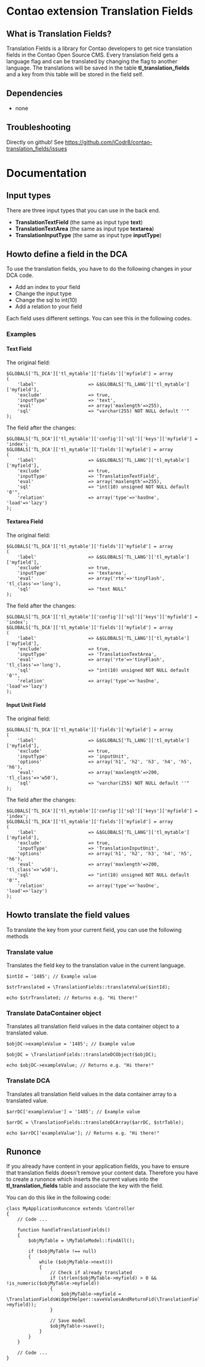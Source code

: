# Contao extension Translation Fields #
## What is Translation Fields? ##
Translation Fields is a library for Contao developers to get nice translation fields in the Contao Open Source CMS.
Every translation field gets a language flag and can be translated by changing the flag to another language. The translations will be saved in the table __tl_translation_fields__ and a key from this table will be stored in the field self.


## Dependencies ##
- none


## Troubleshooting ##
Directly on github! See https://github.com/iCodr8/contao-translation_fields/issues


# Documentation #


## Input types ##
There are three input types that you can use in the back end.
- __TranslationTextField__ (the same as input type __text__)
- __TranslationTextArea__ (the same as input type __textarea__)
- __TranslationInputType__ (the same as input type __inputType__)


## Howto define a field in the DCA ##
To use the translation fields, you have to do the following changes in your DCA code.
- Add an index to your field
- Change the input type
- Change the sql to int(10)
- Add a relation to your field

Each field uses different settings. You can see this in the following codes.


### Examples ###
#### Text Field ####
The original field:

	$GLOBALS['TL_DCA']['tl_mytable']['fields']['myfield'] = array
	(
		'label'                   => &$GLOBALS['TL_LANG']['tl_mytable']['myfield'],
		'exclude'                 => true,
		'inputType'               => 'text',
		'eval'                    => array('maxlength'=>255),
		'sql'                     => "varchar(255) NOT NULL default ''"
	);

The field after the changes:

	$GLOBALS['TL_DCA']['tl_mytable']['config']['sql']['keys']['myfield'] = 'index';
	$GLOBALS['TL_DCA']['tl_mytable']['fields']['myfield'] = array
	(
		'label'                   => &$GLOBALS['TL_LANG']['tl_mytable']['myfield'],
		'exclude'                 => true,
		'inputType'               => 'TranslationTextField',
		'eval'                    => array('maxlength'=>255),
		'sql'                     => "int(10) unsigned NOT NULL default '0'",
		'relation'                => array('type'=>'hasOne', 'load'=>'lazy')
	);


#### Textarea Field ####
The original field:

	$GLOBALS['TL_DCA']['tl_mytable']['fields']['myfield'] = array
	(
		'label'                   => &$GLOBALS['TL_LANG']['tl_mytable']['myfield'],
		'exclude'                 => true,
		'inputType'               => 'textarea',
		'eval'                    => array('rte'=>'tinyFlash', 'tl_class'=>'long'),
		'sql'                     => "text NULL"
	);

The field after the changes:

	$GLOBALS['TL_DCA']['tl_mytable']['config']['sql']['keys']['myfield'] = 'index';
	$GLOBALS['TL_DCA']['tl_mytable']['fields']['myfield'] = array
	(
		'label'                   => &$GLOBALS['TL_LANG']['tl_mytable']['myfield'],
		'exclude'                 => true,
		'inputType'               => 'TranslationTextArea',
		'eval'                    => array('rte'=>'tinyFlash', 'tl_class'=>'long'),
		'sql'                     => "int(10) unsigned NOT NULL default '0'",
		'relation'                => array('type'=>'hasOne', 'load'=>'lazy')
	);


#### Input Unit Field ####
The original field:

	$GLOBALS['TL_DCA']['tl_mytable']['fields']['myfield'] = array
	(
		'label'                   => &$GLOBALS['TL_LANG']['tl_mytable']['myfield'],
		'exclude'                 => true,
		'inputType'               => 'inputUnit',
		'options'                 => array('h1', 'h2', 'h3', 'h4', 'h5', 'h6'),
		'eval'                    => array('maxlength'=>200, 'tl_class'=>'w50'),
		'sql'                     => "varchar(255) NOT NULL default ''"
	);

The field after the changes:

	$GLOBALS['TL_DCA']['tl_mytable']['config']['sql']['keys']['myfield'] = 'index';
	$GLOBALS['TL_DCA']['tl_mytable']['fields']['myfield'] = array
	(
		'label'                   => &$GLOBALS['TL_LANG']['tl_mytable']['myfield'],
		'exclude'                 => true,
		'inputType'               => 'TranslationInputUnit',
		'options'                 => array('h1', 'h2', 'h3', 'h4', 'h5', 'h6'),
		'eval'                    => array('maxlength'=>200, 'tl_class'=>'w50'),
		'sql'                     => "int(10) unsigned NOT NULL default '0'",
		'relation'                => array('type'=>'hasOne', 'load'=>'lazy')
	);


## Howto translate the field values ##
To translate the key from your current field, you can use the following methods

### Translate value ###
Translates the field key to the translation value in the current language.

	$intId = '1485'; // Example value
	
	$strTranslated = \TranslationFields::translateValue($intId);
	
	echo $strTranslated; // Returns e.g. "Hi there!"


### Translate DataContainer object ###
Translates all translation field values in the data container object to a translated value.

	$objDC->exampleValue = '1485'; // Example value
	
	$objDC = \TranslationFields::translateDCObject($objDC);
	
	echo $objDC->exampleValue; // Returns e.g. "Hi there!"


### Translate DCA ###
Translates all translation field values in the data container array to a translated value.

	$arrDC['exampleValue'] = '1485'; // Example value
	
	$arrDC = \TranslationFields::translateDCArray($arrDC, $strTable);
	
	echo $arrDC['exampleValue']; // Returns e.g. "Hi there!"


## Runonce ##
If you already have content in your application fields, you have to ensure that translation fields doesn't remove your content data. Therefore you have to create a runonce which inserts the current values into the __tl_translation_fields__ table and associate the key with the field.

You can do this like in the following code:

	class MyApplicationRunconce extends \Controller
	{
		// Code ...
		
		function handleTranslationFields()
		{
			$objMyTable = \MyTableModel::findAll();
			
			if ($objMyTable !== null)
			{
				while ($objMyTable->next())
				{
					// Check if already translated
					if (strlen($objMyTable->myfield) > 0 && !is_numeric($objMyTable->myfield))
					{
						$objMyTable->myfield = \TranslationFieldsWidgetHelper::saveValuesAndReturnFid(\TranslationFieldsWidgetHelper::addValueToAllLanguages($objMyTable->myfield));
					}
					
					// Save model
					$objMyTable->save();
				}
			}
		}
		
		// Code ...
	}
